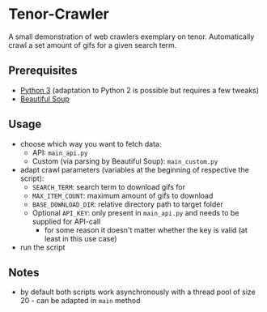 # Tenor-Crawler
A small demonstration of web crawlers exemplary on tenor. Automatically crawl a set amount of gifs for a given search term.

## Prerequisites
- [Python 3](https://www.python.org/) (adaptation to Python 2 is possible but requires a few tweaks)
- [Beautiful Soup](https://www.crummy.com/software/BeautifulSoup/)

## Usage
- choose which way you want to fetch data:
  - API: `main_api.py`
  - Custom (via parsing by Beautiful Soup): `main_custom.py`
- adapt crawl parameters (variables at the beginning of respective the script):
  - `SEARCH_TERM`: search term to download gifs for
  - `MAX_ITEM_COUNT`: maximum amount of gifs to download
  - `BASE_DOWNLOAD_DIR`: relative directory path to target folder
  - Optional `API_KEY`: only present in `main_api.py` and needs to be supplied for API-call
    - for some reason it doesn't matter whether the key is valid (at least in this use case)
- run the script

## Notes
- by default both scripts work asynchronously with a thread pool of size 20 - can be adapted in `main` method
